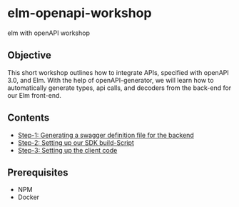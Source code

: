 # elm-openapi-workshop

elm with openAPI workshop

## Objective

This short workshop outlines how to integrate APIs, specified with openAPI 3.0, and Elm. With the help of openAPI-generator, we will learn how to automatically generate types, api calls, and decoders from the back-end for our Elm front-end.

## Contents

* [Step-1: Generating a swagger definition file for the backend](step-1.md)
* [Step-2: Setting up our SDK build-Script](step-2.md)
* [Step-3: Setting up the client code](step-3.md)

## Prerequisites

* NPM
* Docker
